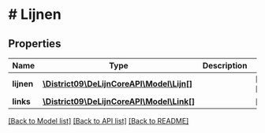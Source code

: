 # # Lijnen

## Properties

Name | Type | Description | Notes
------------ | ------------- | ------------- | -------------
**lijnen** | [**\District09\DeLijnCoreAPI\Model\Lijn[]**](Lijn.md) |  | [optional] [readonly]
**links** | [**\District09\DeLijnCoreAPI\Model\Link[]**](Link.md) |  | [optional]

[[Back to Model list]](../../README.md#models) [[Back to API list]](../../README.md#endpoints) [[Back to README]](../../README.md)
